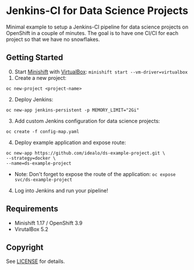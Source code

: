 # Jenkins-CI for Data Science Projects

Minimal example to setup a Jenkins-CI pipeline for data science projects on OpenShift in a couple of minutes. The goal is to have one CI/CI for each project so that we have no snowflakes.

## Getting Started

0. Start [Minishift](https://github.com/minishift/minishift) with [VirtualBox](https://www.virtualbox.org/): `minishift start --vm-driver=virtualbox`
1. Create a new project:
```
oc new-project <project-name>
```
2. Deploy Jenkins:
```
oc new-app jenkins-persistent -p MEMORY_LIMIT="2Gi"
```
3. Add custom Jenkins configuration for data science projects:
```
oc create -f config-map.yaml
```
4. Deploy example application and expose route:
```
oc new-app https://github.com/idealo/ds-example-project.git \
--strategy=docker \
--name=ds-example-project
```
* Note: Don't forget to expose the route of the application: `oc expose svc/ds-example-project`
4. Log into Jenkins and run your pipeline!

## Requirements

- Minishift 1.17 / OpenShift 3.9
- VirutalBox 5.2

## Copyright

See [LICENSE](LICENSE) for details.